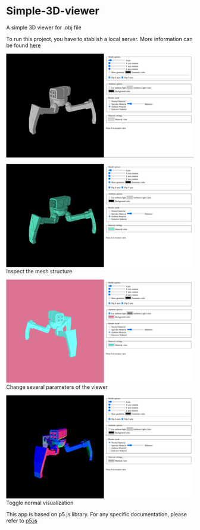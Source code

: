 # Simple-3D-viewer
A simple 3D viewer for .obj file

To run this project, you have to stablish a local server. More information can be found [here](https://github.com/processing/p5.js/wiki/Local-server)

![UI image](./images/image1.png "UI image")


![Mesh structure](./images/image2.png)
Inspect the mesh structure

![Model alternate background](./images/image3.png "Change material and background")
Change several parameters of the viewer

![Model normals](./images/image4.png)
Toggle normal visualization

This app is based on p5.js library. For any specific documentation, please refer to [p5.js](https://p5js.org/)
